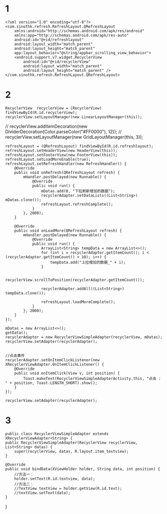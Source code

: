 
# 1
    <?xml version="1.0" encoding="utf-8"?>
    <com.sinothk.refresh.RefreshLayout.QRefreshLayout 
        xmlns:android="http://schemas.android.com/apk/res/android"
        xmlns:app="http://schemas.android.com/apk/res-auto"
        android:id="@+id/refreshlayout"
        android:layout_width="match_parent"
        android:layout_height="match_parent"
        app:layout_behavior="@string/appbar_scrolling_view_behavior">
        <android.support.v7.widget.RecyclerView
            android:id="@+id/recyclerView"
            android:layout_width="match_parent"
            android:layout_height="match_parent" />
    </com.sinothk.refresh.RefreshLayout.QRefreshLayout>

# 2
    RecyclerView  recyclerView = (RecyclerView) findViewById(R.id.recyclerView);
    recyclerView.setLayoutManager(new LinearLayoutManager(this));
//        recyclerView.addItemDecoration(new DividerDecoration(Color.parseColor("#FF0000"), 12));
//        recyclerView.setLayoutManager(new GridLayoutManager(this, 3));

    refreshLayout = (QRefreshLayout) findViewById(R.id.refreshlayout);
    refreshLayout.setHeaderView(new HeaderView(this));
    refreshLayout.setFooterView(new FooterView(this));
    refreshLayout.setLoadMoreEnable(true);
    refreshLayout.setRefreshHandler(new RefreshHandler() {
        @Override
        public void onRefresh(QRefreshLayout refresh) {
            mHandler.postDelayed(new Runnable() {
                @Override
                public void run() {
                    mDatas.add(0, "下拉刷新增加的数据");
                    recyclerAdapter.setDataLists((List<String>) mDatas.clone());
                    refreshLayout.refreshComplete();
                }
            }, 2000);
        }

        @Override
        public void onLoadMore(QRefreshLayout refresh) {
            mHandler.postDelayed(new Runnable() {
                @Override
                public void run() {
                    ArrayList<String> tempData = new ArrayList<>();
                    for (int i = recyclerAdapter.getItemCount(); i < (recyclerAdapter.getItemCount() + 10); i++) {
                        tempData.add("上拉增加的数据_" + i);
                    }

                    recyclerView.scrollToPosition(recyclerAdapter.getItemCount());

                    recyclerAdapter.addAll((List<String>) tempData.clone());

                    refreshLayout.loadMoreComplete();
                }
            }, 2000);
        }
    });

    mDatas = new ArrayList<>();
    getData();
    recyclerAdapter = new RecyclerViewSimpleAdapter(recyclerView, mDatas);
    recyclerView.setAdapter(recyclerAdapter);


    //点击事件
    recyclerAdapter.setOnItemClickListener(new XRecyclerViewAdapter.OnItemClickListener() {
        @Override
        public void onItemClick(View v, int position) {
            Toast.makeText(RecyclerViewSimpleAdapterActivity.this, "点击 : " + position, Toast.LENGTH_SHORT).show();
        }
    });

    recyclerView.setAdapter(recyclerAdapter);
# 3       
    public class RecyclerViewSimpleAdapter extends XRecyclerViewAdapter<String> {
    public RecyclerViewSimpleAdapter(RecyclerView recyclerView, List<String> datas) {
        super(recyclerView, datas, R.layout.item_textview);
    }

    @Override
    public void bindData(XViewHolder holder, String data, int position) {
        //方法一：
        holder.setText(R.id.textview, data);
        //方法二：
        //TextView textView = holder.getView(R.id.text);
        //textView.setText(data);
    }

}
